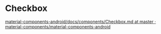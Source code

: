 # Checkbox
[material-components-android/docs/components/Checkbox.md at master · material-components/material-components-android](https://github.com/material-components/material-components-android/blob/master/docs/components/Checkbox.md)